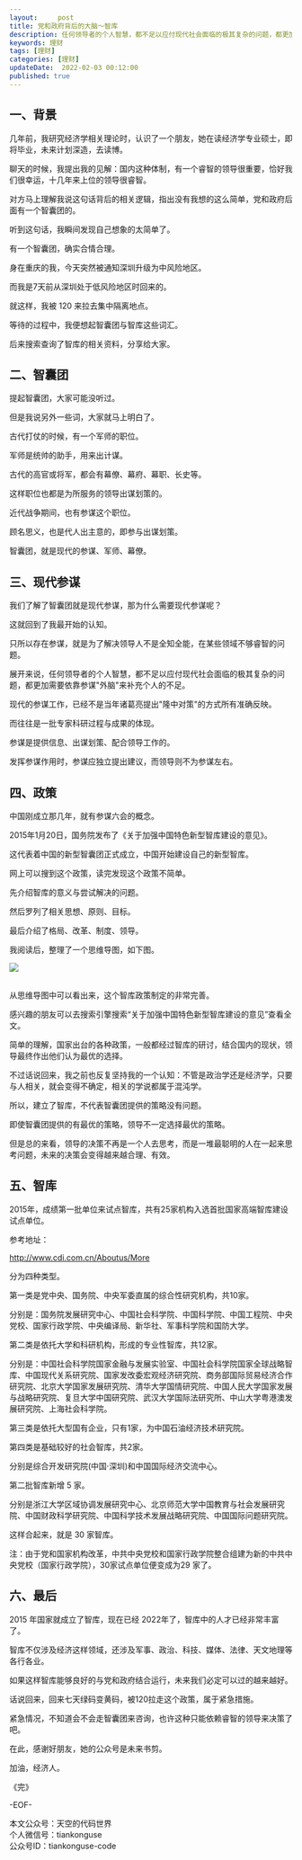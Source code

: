 ```yaml
---   
layout:     post  
title: 党和政府背后的大脑～智库
description: 任何领导者的个人智慧，都不足以应付现代社会面临的极其复杂的问题，都更加需要依靠参谋"外脑"来补充个人的不足。       
keywords: 理财  
tags: [理财]    
categories: [理财]  
updateDate:  2022-02-03 00:12:00  
published: true  
---  
```


## 一、背景  


几年前，我研究经济学相关理论时，认识了一个朋友，她在读经济学专业硕士，即将毕业，未来计划深造，去读博。  

聊天的时候，我提出我的见解：国内这种体制，有一个睿智的领导很重要，恰好我们很幸运，十几年来上位的领导很睿智。  





对方马上理解我说这句话背后的相关逻辑，指出没有我想的这么简单，党和政府后面有一个智囊团的。  



听到这句话，我瞬间发现自己想象的太简单了。  





有一个智囊团，确实合情合理。  





身在重庆的我，今天突然被通知深圳升级为中风险地区。  



而我是7天前从深圳处于低风险地区时回来的。  



就这样，我被 120 来拉去集中隔离地点。  





等待的过程中，我便想起智囊团与智库这些词汇。  



后来搜索查询了智库的相关资料，分享给大家。  



## 二、智囊团  


提起智囊团，大家可能没听过。  



但是我说另外一些词，大家就马上明白了。  





古代打仗的时候，有一个军师的职位。  



军师是统帅的助手，用来出计谋。  





古代的高官或将军，都会有幕僚、幕府、幕职、长史等。  



这样职位也都是为所服务的领导出谋划策的。  





近代战争期间，也有参谋这个职位。  



顾名思义，也是代人出主意的，即参与出谋划策。  





智囊团，就是现代的参谋、军师、幕僚。  



## 三、现代参谋  


我们了解了智囊团就是现代参谋，那为什么需要现代参谋呢？  





这就回到了我最开始的认知。  



只所以存在参谋，就是为了解决领导人不是全知全能，在某些领域不够睿智的问题。  





展开来说，任何领导者的个人智慧，都不足以应付现代社会面临的极其复杂的问题，都更加需要依靠参谋"外脑"来补充个人的不足。  





现代的参谋工作，已经不是当年诸葛亮提出"隆中对策"的方式所有准确反映。  



而往往是一批专家科研过程与成果的体现。  




参谋是提供信息、出谋划策、配合领导工作的。  



发挥参谋作用时，参谋应独立提出建议，而领导则不为参谋左右。  


## 四、政策  

中国刚成立那几年，就有参谋六会的概念。  





2015年1月20日，国务院发布了《关于加强中国特色新型智库建设的意见》。  



这代表着中国的新型智囊团正式成立，中国开始建设自己的新型智库。  





网上可以搜到这个政策，读完发现这个政策不简单。  





先介绍智库的意义与尝试解决的问题。  



然后罗列了相关思想、原则、目标。  



最后介绍了格局、改革、制度、领导。  





我阅读后，整理了一个思维导图，如下图。  



![](https://res2022.tiankonguse.com/images/2022/02/03/001.png)

​  
从思维导图中可以看出来，这个智库政策制定的非常完善。  





感兴趣的朋友可以去搜索引擎搜索“关于加强中国特色新型智库建设的意见”查看全文。  





简单的理解，国家出台的各种政策，一般都经过智库的研讨，结合国内的现状，领导最终作出他们认为最优的选择。  





不过话说回来，我之前也反复坚持我的一个认知：不管是政治学还是经济学，只要与人相关，就会变得不确定，相关的学说都属于混沌学。  





所以，建立了智库，不代表智囊团提供的策略没有问题。  



即使智囊团提供的有最优的策略，领导不一定选择最优的策略。  





但是总的来看，领导的决策不再是一个人去思考，而是一堆最聪明的人在一起来思考问题，未来的决策会变得越来越合理、有效。  



## 五、智库  


2015年，成绩第一批单位来试点智库，共有25家机构入选首批国家高端智库建设试点单位。  



参考地址：  

http://www.cdi.com.cn/Aboutus/More  




分为四种类型。  



第一类是党中央、国务院、中央军委直属的综合性研究机构，共10家。  



分别是：国务院发展研究中心、中国社会科学院、中国科学院、中国工程院、中央党校、国家行政学院、中央编译局、新华社、军事科学院和国防大学。  




第二类是依托大学和科研机构，形成的专业性智库，共12家。  



分别是：中国社会科学院国家金融与发展实验室、中国社会科学院国家全球战略智库、中国现代关系研究院、国家发改委宏观经济研究院、商务部国际贸易经济合作研究院、北京大学国家发展研究院、清华大学国情研究院、中国人民大学国家发展与战略研究院、复旦大学中国研究院、武汉大学国际法研究所、中山大学粤港澳发展研究院、上海社会科学院。  





第三类是依托大型国有企业，只有1家，为中国石油经济技术研究院。  





第四类是基础较好的社会智库，共2家。  



分别是综合开发研究院(中国·深圳)和中国国际经济交流中心。  





第二批智库新增 5 家。  



分别是浙江大学区域协调发展研究中心、北京师范大学中国教育与社会发展研究院、中国财政科学研究院、中国科学技术发展战略研究院、中国国际问题研究院。  





这样合起来，就是 30 家智库。  





注：由于党和国家机构改革，中共中央党校和国家行政学院整合组建为新的中共中央党校（国家行政学院），30家试点单位便变成为29 家了。  




## 六、最后  


2015 年国家就成立了智库，现在已经 2022年了，智库中的人才已经非常丰富了。  



智库不仅涉及经济这样领域，还涉及军事、政治、科技、媒体、法律、天文地理等各行各业。  



如果这样智库能够良好的与党和政府结合运行，未来我们必定可以过的越来越好。  



话说回来，回来七天绿码变黄码，被120拉走这个政策，属于紧急措施。  

紧急情况，不知道会不会走智囊团来咨询，也许这种只能依赖睿智的领导来决策了吧。  



在此，感谢好朋友，她的公众号是未来书剪。  



加油，经济人。  


《完》      


-EOF-    



本文公众号：天空的代码世界    
个人微信号：tiankonguse  
公众号ID：tiankonguse-code  
  


